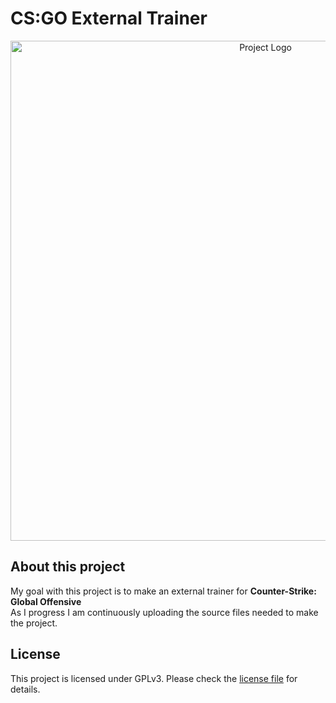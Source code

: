# CS:GO External Trainer
<p align="center">
  <img alt="Project Logo" src="https://imgur.com/JhT6DFl.png" width="800">
</p>

## About this project
My goal with this project is to make an external trainer for <b>Counter-Strike: Global Offensive</b>
<br>
As I progress I am continuously uploading the source files needed to make the project.

## License
This project is licensed under GPLv3. Please check the [license file](LICENSE) for details.
